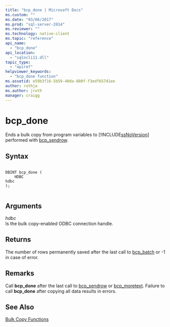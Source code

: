 ```yaml
---
title: "bcp_done | Microsoft Docs"
ms.custom: ""
ms.date: "03/06/2017"
ms.prod: "sql-server-2014"
ms.reviewer: ""
ms.technology: native-client
ms.topic: "reference"
api_name: 
  - "bcp_done"
api_location: 
  - "sqlncli11.dll"
topic_type: 
  - "apiref"
helpviewer_keywords: 
  - "bcp_done function"
ms.assetid: e59b3f16-5b59-40da-880f-f3edf657d1ee
author: rothja
ms.author: jroth
manager: craigg
---
```

# bcp_done
  Ends a bulk copy from program variables to [!INCLUDE[ssNoVersion](../../includes/ssnoversion-md.md)] performed with [bcp_sendrow](bcp-sendrow.md).  
  
## Syntax  
  
```  
  
DBINT bcp_done (  
    HDBC   
hdbc  
);  
  
```  
  
## Arguments  
 *hdbc*  
 Is the bulk copy-enabled ODBC connection handle.  
  
## Returns  
 The number of rows permanently saved after the last call to [bcp_batch](bcp-batch.md) or -1 in case of error.  
  
## Remarks  
 Call **bcp_done** after the last call to [bcp_sendrow](bcp-sendrow.md) or [bcp_moretext](bcp-moretext.md). Failure to call **bcp_done** after copying all data results in errors.  
  
## See Also  
 [Bulk Copy Functions](sql-server-driver-extensions-bulk-copy-functions.md)  
  
  
